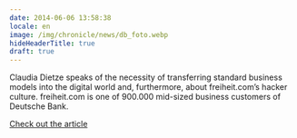 ```yaml
---
date: 2014-06-06 13:58:38
locale: en
image: /img/chronicle/news/db_foto.webp
hideHeaderTitle: true
draft: true
---
```


Claudia Dietze speaks of the necessity of transferring standard business models into the digital world and, furthermore, about freiheit.com’s hacker culture. freiheit.com is one of 900.000 mid-sized business customers of Deutsche Bank.

[Check out the article](https://www.deutsche-bank.de/pfb/data/docs/Einer_von_900.000_-_advertorial.pdf)